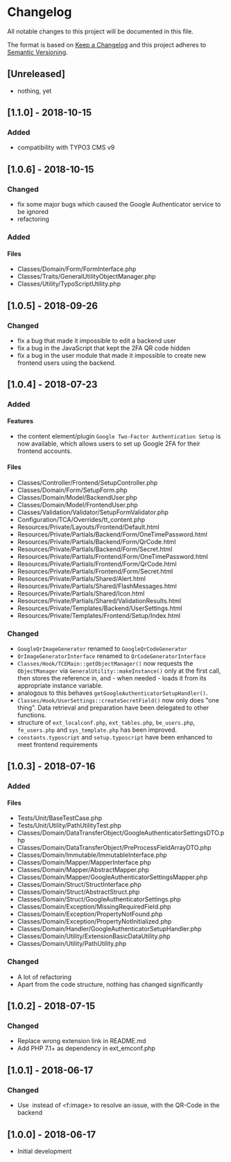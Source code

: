# Changelog

All notable changes to this project will be documented in this file.

The format is based on [Keep a Changelog](http://keepachangelog.com/en/1.0.0/)
and this project adheres to [Semantic Versioning](http://semver.org/spec/v2.0.0.html).



## [Unreleased]

- nothing, yet

## [1.1.0] - 2018-10-15

### Added

- compatibility with TYPO3 CMS v9



## [1.0.6] - 2018-10-15

### Changed

- fix some major bugs which caused the Google Authenticator service to be ignored
- refactoring


### Added

#### Files

- Classes/Domain/Form/FormInterface.php
- Classes/Traits/GeneralUtilityObjectManager.php
- Classes/Utility/TypoScriptUtility.php 



## [1.0.5] - 2018-09-26

### Changed

- fix a bug that made it impossible to edit a backend user
- fix a bug in the JavaScript that kept the 2FA QR code hidden
- fix a bug in the user module that made it impossible to create
new frontend users using the backend.



## [1.0.4] - 2018-07-23

### Added

#### Features

- the content element/plugin `Google Two-Factor Authentication Setup`
is now available, which allows users to set up Google 2FA for
their frontend accounts.


#### Files

- Classes/Controller/Frontend/SetupController.php
- Classes/Domain/Form/SetupForm.php
- Classes/Domain/Model/BackendUser.php
- Classes/Domain/Model/FrontendUser.php
- Classes/Validation/Validator/SetupFormValidator.php
- Configuration/TCA/Overrides/tt_content.php
- Resources/Private/Layouts/Frontend/Default.html
- Resources/Private/Partials/Backend/Form/OneTimePassword.html
- Resources/Private/Partials/Backend/Form/QrCode.html
- Resources/Private/Partials/Backend/Form/Secret.html
- Resources/Private/Partials/Frontend/Form/OneTimePassword.html
- Resources/Private/Partials/Frontend/Form/QrCode.html
- Resources/Private/Partials/Frontend/Form/Secret.html
- Resources/Private/Partials/Shared/Alert.html
- Resources/Private/Partials/Shared/FlashMessages.html
- Resources/Private/Partials/Shared/Icon.html
- Resources/Private/Partials/Shared/ValidationResults.html
- Resources/Private/Templates/Backend/UserSettings.html
- Resources/Private/Templates/Frontend/Setup/Index.html


### Changed

- `GoogleQrImageGenerator` renamed to `GoogleQrCodeGenerator`
- `QrImageGeneratorInterface` renamed to `QrCodeGeneratorInterface`
- `Classes/Hook/TCEMain::getObjectManager()` now requests the `ObjectManager`
via `GeneralUtility::makeInstance()` only at the first call, then stores
the reference in, and - when needed - loads it from its appropriate instance variable.
- analogous to this behaves `getGoogleAuthenticatorSetupHandler()`.
- `Classes/Hook/UserSettings::createSecretField()` now only does "one thing".
Data retrieval and preparation have been delegated to other functions.
- structure of `ext_localconf.php`, `ext_tables.php`, `be_users.php`,
`fe_users.php` and `sys_template.php` has been improved.
- `constants.typoscript` and `setup.typoscript` have been enhanced
to meet frontend requirements



## [1.0.3] - 2018-07-16

### Added

#### Files

- Tests/Unit/BaseTestCase.php
- Tests/Unit/Utility/PathUtilityTest.php
- Classes/Domain/DataTransferObject/GoogleAuthenticatorSettingsDTO.php
- Classes/Domain/DataTransferObject/PreProcessFieldArrayDTO.php
- Classes/Domain/Immutable/ImmutableInterface.php
- Classes/Domain/Mapper/MapperInterface.php
- Classes/Domain/Mapper/AbstractMapper.php
- Classes/Domain/Mapper/GoogleAuthenticatorSettingsMapper.php
- Classes/Domain/Struct/StructInterface.php
- Classes/Domain/Struct/AbstractStruct.php
- Classes/Domain/Struct/GoogleAuthenticatorSettings.php
- Classes/Domain/Exception/MissingRequiredField.php
- Classes/Domain/Exception/PropertyNotFound.php
- Classes/Domain/Exception/PropertyNotInitialized.php
- Classes/Domain/Handler/GoogleAuthenticatorSetupHandler.php
- Classes/Domain/Utility/ExtensionBasicDataUtility.php
- Classes/Domain/Utility/PathUtility.php


### Changed

- A lot of refactoring
- Apart from the code structure, nothing has changed significantly



## [1.0.2] - 2018-07-15

### Changed

- Replace wrong extension link in README.md
- Add PHP 7.1+ as dependency in ext_emconf.php



## [1.0.1] - 2018-06-17

### Changed

- Use <img> instead of <f:image> to resolve an issue, with the QR-Code in the backend



## [1.0.0] - 2018-06-17

- Initial development
